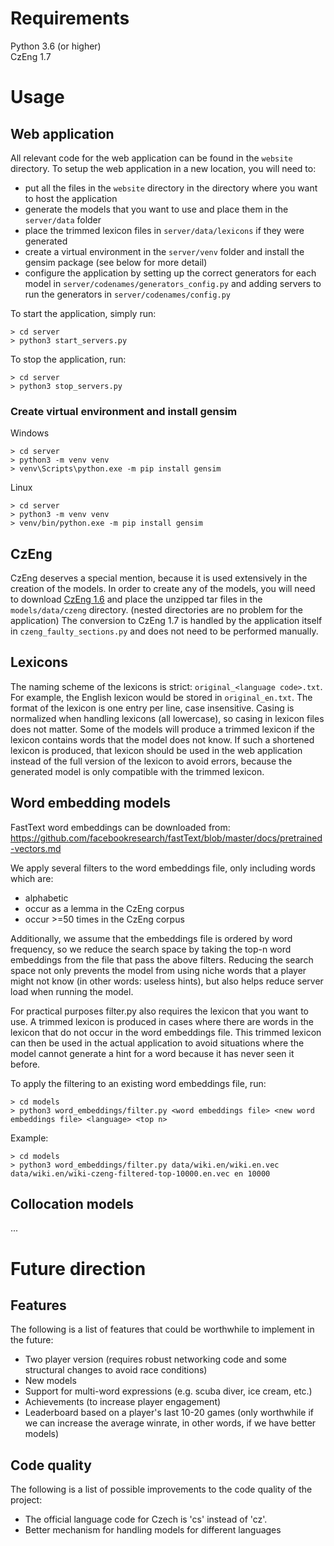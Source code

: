 

# Requirements

Python 3.6 (or higher)  
CzEng 1.7


# Usage

## Web application

All relevant code for the web application can be found in the `website` directory.
To setup the web application in a new location, you will need to:
- put all the files in the `website` directory in the directory where you want to host the application
- generate the models that you want to use and place them in the `server/data` folder
- place the trimmed lexicon files in `server/data/lexicons` if they were generated
- create a virtual environment in the `server/venv` folder and install the gensim package (see below for more detail)
- configure the application by setting up the correct generators for each model in `server/codenames/generators_config.py` and adding servers to run the generators in `server/codenames/config.py`

To start the application, simply run:
```shell
> cd server
> python3 start_servers.py
```

To stop the application, run:
```shell
> cd server
> python3 stop_servers.py
```

### Create virtual environment and install gensim

Windows
```shell
> cd server
> python3 -m venv venv
> venv\Scripts\python.exe -m pip install gensim
```

Linux
```shell
> cd server
> python3 -m venv venv
> venv/bin/python.exe -m pip install gensim
```

## CzEng

CzEng deserves a special mention, because it is used extensively in the creation of the models.
In order to create any of the models, you will need to download [CzEng 1.6](https://ufal.mff.cuni.cz/czeng) and place the unzipped tar files in the `models/data/czeng` directory. (nested directories are no problem for the application)
The conversion to CzEng 1.7 is handled by the application itself in `czeng_faulty_sections.py` and does not need to be performed manually.

## Lexicons

The naming scheme of the lexicons is strict: `original_<language code>.txt`. For example, the English lexicon would be stored in `original_en.txt`.
The format of the lexicon is one entry per line, case insensitive. Casing is normalized when handling lexicons (all lowercase), so casing in lexicon files does not matter.
Some of the models will produce a trimmed lexicon if the lexicon contains words that the model does not know. If such a shortened lexicon is produced, that lexicon should be used in the web application instead of the full version of the lexicon to avoid errors, because the generated model is only compatible with the trimmed lexicon.

## Word embedding models

FastText word embeddings can be downloaded from: https://github.com/facebookresearch/fastText/blob/master/docs/pretrained-vectors.md

We apply several filters to the word embeddings file, only including words which are:
- alphabetic
- occur as a lemma in the CzEng corpus
- occur >=50 times in the CzEng corpus

Additionally, we assume that the embeddings file is ordered by word frequency, so we reduce the search space by taking the top-n word embeddings from the file that pass the above filters. Reducing the search space not only prevents the model from using niche words that a player might not know (in other words: useless hints), but also helps reduce server load when running the model.

For practical purposes filter.py also requires the lexicon that you want to use. A trimmed lexicon is produced in cases where there are words in the lexicon that do not occur in the word embeddings file. This trimmed lexicon can then be used in the actual application to avoid situations where the model cannot generate a hint for a word because it has never seen it before.

To apply the filtering to an existing word embeddings file, run:
```shell
> cd models
> python3 word_embeddings/filter.py <word embeddings file> <new word embeddings file> <language> <top n>
```

Example:
```shell
> cd models
> python3 word_embeddings/filter.py data/wiki.en/wiki.en.vec data/wiki.en/wiki-czeng-filtered-top-10000.en.vec en 10000
```

## Collocation models

...


# Future direction

## Features

The following is a list of features that could be worthwhile to implement in the future:

- Two player version (requires robust networking code and some structural changes to avoid race conditions)
- New models
- Support for multi-word expressions (e.g. scuba diver, ice cream, etc.)
- Achievements (to increase player engagement)
- Leaderboard based on a player's last 10-20 games (only worthwhile if we can increase the average winrate, in other words, if we have better models)

## Code quality

The following is a list of possible improvements to the code quality of the project:

- The official language code for Czech is 'cs' instead of 'cz'.
- Better mechanism for handling models for different languages
